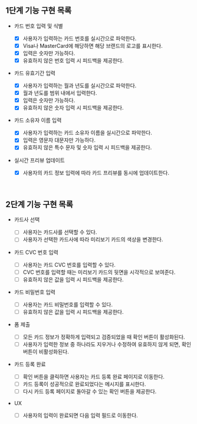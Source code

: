 ## 1단계 기능 구현 목록

- 카드 번호 입력 및 식별

  - [x] 사용자가 입력하는 카드 번호를 실시간으로 파악한다.
  - [x] Visa나 MasterCard에 해당하면 해당 브랜드의 로고를 표시한다.
  - [x] 입력은 숫자만 가능하다.
  - [x] 유효하지 않은 번호 입력 시 피드백을 제공한다.

- 카드 유효기간 입력

  - [x] 사용자가 입력하는 월과 년도를 실시간으로 파악한다.
  - [x] 월과 년도를 범위 내에서 입력한다.
  - [x] 입력은 숫자만 가능하다.
  - [x] 유효하지 않은 숫자 입력 시 피드백을 제공한다.

- 카드 소유자 이름 입력

  - [x] 사용자가 입력하는 카드 소유자 이름을 실시간으로 파악한다.
  - [x] 입력은 영문자 대문자만 가능하다.
  - [x] 유효하지 않은 특수 문자 및 숫자 입력 시 피드백을 제공한다.

- 실시간 프리뷰 업데이트

  - [x] 사용자의 카드 정보 입력에 따라 카드 프리뷰를 동시에 업데이트한다.

<br />

## 2단계 기능 구현 목록

- 카드사 선택

  - [ ] 사용자는 카드사를 선택할 수 있다.
  - [ ] 사용자가 선택한 카드사에 따라 미리보기 카드의 색상을 변경한다.

- 카드 CVC 번호 입력

  - [ ] 사용자는 카드 CVC 번호를 입력할 수 있다.
  - [ ] CVC 번호를 입력할 때는 미리보기 카드의 뒷면을 시각적으로 보여준다.
  - [ ] 유효하지 않은 값을 입력 시 피드백을 제공한다.

- 카드 비밀번호 입력

  - [ ] 사용자는 카드 비밀번호를 입력할 수 있다.
  - [ ] 유효하지 않은 값을 입력 시 피드백을 제공한다.

- 폼 제출

  - [ ] 모든 카드 정보가 정확하게 입력되고 검증되었을 때 확인 버튼이 활성화된다.
  - [ ] 사용자가 입력한 정보 중 하나라도 지우거나 수정하여 유효하지 않게 되면, 확인 버튼이 비활성화된다.

- 카드 등록 완료

  - [ ] 확인 버튼을 클릭하면 사용자는 카드 등록 완료 페이지로 이동한다.
  - [ ] 카드 등록이 성공적으로 완료되었다는 메시지를 표시한다.
  - [ ] 다시 카드 등록 페이지로 돌아갈 수 있는 확인 버튼을 제공한다.

- UX
  - [ ] 사용자의 입력이 완료되면 다음 입력 필드로 이동한다.
